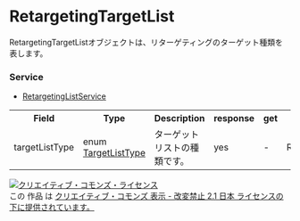 # RetargetingTargetList
RetargetingTargetListオブジェクトは、リターゲティングのターゲット種類を表します。
### Service
+ [RetargetingListService](../services/RetargetingListService.md)

<table>
 <tr>
  <th>Field</th>
  <th>Type</th>
  <th>Description</th>
  <th>response</th>
  <th>get</th>
  <th>add</th>
  <th>set</th>
  <th>remove</th>
 </tr>
 <tr>
  <td>targetListType</td>
  <td>enum　<a href="./TargetListType.md">TargetListType</a></td>
  <td>ターゲットリストの種類です。</td>
  <td>yes</td>
  <td>-</td>
  <td>Requirement</td>
  <td>Requirement<br>NonUpdatable</td>
  <td>-</td>
 </tr>
</table>

<a rel="license" href="http://creativecommons.org/licenses/by-nd/2.1/jp/"><img alt="クリエイティブ・コモンズ・ライセンス" style="border-width:0" src="https://i.creativecommons.org/l/by-nd/2.1/jp/88x31.png" /></a><br />この 作品 は <a rel="license" href="http://creativecommons.org/licenses/by-nd/2.1/jp/">クリエイティブ・コモンズ 表示 - 改変禁止 2.1 日本 ライセンスの下に提供されています。</a>
